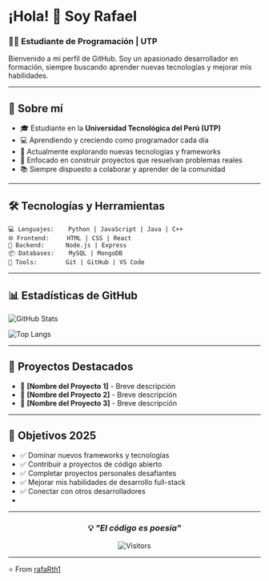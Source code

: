 # ¡Hola! 👋 Soy Rafael

### 👨‍💻 Estudiante de Programación | UTP

Bienvenido a mi perfil de GitHub. Soy un apasionado desarrollador en formación, siempre buscando aprender nuevas tecnologías y mejorar mis habilidades.

---

## 🚀 Sobre mí

- 🎓 Estudiante en la **Universidad Tecnológica del Perú (UTP)**
- 💻 Aprendiendo y creciendo como programador cada día
- 🌱 Actualmente explorando nuevas tecnologías y frameworks
- 🎯 Enfocado en construir proyectos que resuelvan problemas reales
- 📚 Siempre dispuesto a colaborar y aprender de la comunidad

---

## 🛠️ Tecnologías y Herramientas

```text
💻 Lenguajes:    Python | JavaScript | Java | C++
🌐 Frontend:     HTML | CSS | React
🔧 Backend:      Node.js | Express
📦 Databases:    MySQL | MongoDB
🔨 Tools:        Git | GitHub | VS Code
```
---

## 📊 Estadísticas de GitHub

![GitHub Stats](https://github-readme-stats.vercel.app/api?username=rafaRth1&show_icons=true&theme=radical)

![Top Langs](https://github-readme-stats.vercel.app/api/top-langs/?username=rafaRth1&layout=compact&theme=radical)

---

## 🌟 Proyectos Destacados

<!-- Aquí puedes agregar tus proyectos más importantes -->
- 📌 **[Nombre del Proyecto 1]** - Breve descripción
- 📌 **[Nombre del Proyecto 2]** - Breve descripción
- 📌 **[Nombre del Proyecto 3]** - Breve descripción

---

## 🎯 Objetivos 2025

- ✅ Dominar nuevos frameworks y tecnologías
- ✅ Contribuir a proyectos de código abierto
- ✅ Completar proyectos personales desafiantes
- ✅ Mejorar mis habilidades de desarrollo full-stack
- ✅ Conectar con otros desarrolladores
- 
---

<div align="center">
  
### 💡 *"El código es poesía"*

![Visitors](https://visitor-badge.laobi.icu/badge?page_id=rafaRth1.rafaRth1)

</div>

---

⭐️ From [rafaRth1](https://github.com/rafaRth1)
